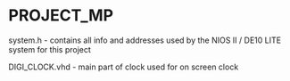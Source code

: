 # PROJECT_MP

system.h - contains all info and addresses used by the NIOS II / DE10 LITE system for this project

DIGI_CLOCK.vhd - main part of clock used for on screen clock
